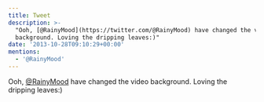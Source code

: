 ```yaml
---
title: Tweet
description: >-
  "Ooh, [@RainyMood](https://twitter.com/@RainyMood) have changed the video
  background. Loving the dripping leaves:)"
date: '2013-10-28T09:10:29+00:00'
mentions:
  - '@RainyMood'
---
```

Ooh, [@RainyMood](https://twitter.com/@RainyMood) have changed the video background. Loving the dripping leaves:)
